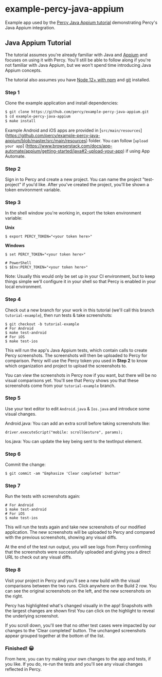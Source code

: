 # example-percy-java-appium
Example app used by the [Percy Java Appium tutorial](https://docs.percy.io/docs/java-appium-testing-tutorial) demonstrating Percy's Java Appium integration.

## Java Appium Tutorial

The tutorial assumes you're already familiar with Java and
[Appium](https://appium.io/) and focuses on using it with Percy. You'll still
be able to follow along if you're not familiar with Java Appium, but we won't
spend time introducing Java Appium concepts.


The tutorial also assumes you have [Node 12+ with
npm](https://nodejs.org/en/download/) and
[git](https://git-scm.com/book/en/v2/Getting-Started-Installing-Git) installed.

### Step 1

Clone the example application and install dependencies:

```bash
$ git clone https://github.com/percy/example-percy-java-appium.git
$ cd example-percy-java-appium
$ make install
```

Example Android and iOS apps are provided in [`src/main/resources`] (https://github.com/percy/example-percy-java-appium/blob/master/src/main/resources) folder. You can follow [`upload your app`] (https://www.browserstack.com/docs/app-automate/appium/getting-started/java#2-upload-your-app) if using App Automate.

### Step 2

Sign in to Percy and create a new project. You can name the project "test-project" if you'd like. After
you've created the project, you'll be shown a token environment variable.

### Step 3

In the shell window you're working in, export the token environment variable:

**Unix**

``` shell
$ export PERCY_TOKEN="<your token here>"
```

**Windows**

``` shell
$ set PERCY_TOKEN="<your token here>"

# PowerShell
$ $Env:PERCY_TOKEN="<your token here>"
```

Note: Usually this would only be set up in your CI environment, but to keep things simple we'll
configure it in your shell so that Percy is enabled in your local environment.

### Step 4

Check out a new branch for your work in this tutorial (we'll call this branch
`tutorial-example`), then run tests & take screenshots:

``` shell
$ git checkout -b tutorial-example
# For Android
$ make test-android
# For iOS
$ make test-ios
```

This will run the app's Java Appium tests, which contain calls to create Percy screenshots. The screenshots
will then be uploaded to Percy for comparison. Percy will use the Percy token you used in **Step 2**
to know which organization and project to upload the screenshots to.

You can view the screenshots in Percy now if you want, but there will be no visual comparisons
yet. You'll see that Percy shows you that these screenshots come from your `tutorial-example` branch.

### Step 5

Use your text editor to edit `Android.java` & `Ios.java` and introduce some visual changes.

Android.java: You can add an extra scroll before taking screenshots like:

``` shell
driver.executeScript("mobile: scrollGesture", params);
```

Ios.java: You can update the key being sent to the textInput element.


### Step 6

Commit the change:

``` shell
$ git commit -am "Emphasize 'Clear completed' button"
```

### Step 7

Run the tests with screenshots again:

``` shell
# For Android
$ make test-android
# For iOS
$ make test-ios
```

This will run the tests again and take new screenshots of our modified application. The new screenshots
will be uploaded to Percy and compared with the previous screenshots, showing any visual diffs.

At the end of the test run output, you will see logs from Percy confirming that the screenshots were
successfully uploaded and giving you a direct URL to check out any visual diffs.

### Step 8

Visit your project in Percy and you'll see a new build with the visual comparisons between the two
runs. Click anywhere on the Build 2 row. You can see the original screenshots on the left, and the new
screenshots on the right.

Percy has highlighted what's changed visually in the app! Snapshots with the largest changes are
shown first You can click on the highlight to reveal the underlying screenshot.

If you scroll down, you'll see that no other test cases were impacted by our changes to the 'Clear
completed' button. The unchanged screenshots appear grouped together at the bottom of the list.

### Finished! 😀

From here, you can try making your own changes to the app and tests, if you like. If you do, re-run
the tests and you'll see any visual changes reflected in Percy.
